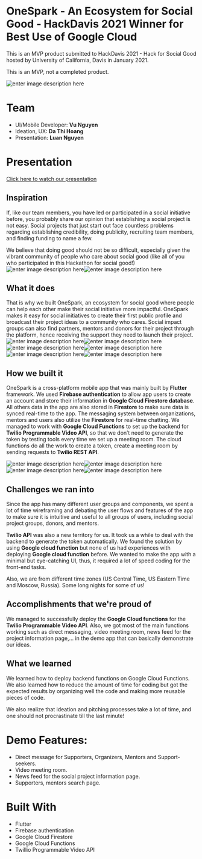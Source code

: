 # OneSpark - An Ecosystem for Social Good - HackDavis 2021 Winner for Best Use of Google Cloud

This is an MVP product submitted to HackDavis 2021 - Hack for Social Good hosted by University of California, Davis in January 2021.

This is an MVP, not a completed product.

![enter image description here](https://github.com/vunguyen7797/hackdavis2021_onespark/blob/master/Onespark.png?raw=true)

# Team
* UI/Mobile Developer: **Vu Nguyen**
* Ideation, UX: **Da Thi Hoang**
* Presentation: **Luan Nguyen**

# Presentation

[Click here to watch our presentation](https://www.youtube.com/watch?v=tB1SekBKAQo)
## Inspiration
If, like our team members, you have led or participated in a social initiative before, you probably share our opinion that establishing a social project is not easy. Social projects that just start out face countless problems regarding establishing credibility, doing publicity, recruiting team members, and finding funding to name a few.

We believe that doing good should not be so difficult, especially given the vibrant community of people who care about social good (like all of you who participated in this Hackathon for social good!)
![enter image description here](https://github.com/vunguyen7797/hackdavis2021_onespark/blob/master/gallery.jpg?raw=true)![enter image description here](https://github.com/vunguyen7797/hackdavis2021_onespark/blob/master/gallery%20%281%29.jpg?raw=true)

## What it does

That is why we built OneSpark, an ecosystem for social good where people can help each other make their social initiative more impactful. OneSpark makes it easy for social initiatives to create their first public profile and broadcast their project ideas to a community who cares. Social impact groups can also find partners, mentors and donors for their project through the platform, hence receiving the support they need to launch their project.
![enter image description here](https://github.com/vunguyen7797/hackdavis2021_onespark/blob/master/gallery%20%282%29.jpg?raw=true)![enter image description here](https://github.com/vunguyen7797/hackdavis2021_onespark/blob/master/gallery%20%285%29.jpg?raw=true)![enter image description here](https://github.com/vunguyen7797/hackdavis2021_onespark/blob/master/gallery%20%286%29.jpg?raw=true)![enter image description here](https://github.com/vunguyen7797/hackdavis2021_onespark/blob/master/gallery%20%287%29.jpg?raw=true)![enter image description here](https://github.com/vunguyen7797/hackdavis2021_onespark/blob/master/gallery%20%288%29.jpg?raw=true)![enter image description here](https://github.com/vunguyen7797/hackdavis2021_onespark/blob/master/gallery%20%289%29.jpg?raw=true)

## How we built it

OneSpark is a cross-platform mobile app that was mainly built by **Flutter** framework. We used **Firebase authentication** to allow app users to create an account and store their information in **Google Cloud Firestore database**. All others data in the app are also stored in **Firestore** to make sure data is synced real-time to the app. The messaging system between organizations, mentors and users also utilize the **Firestore** for real-time chatting. We managed to work with **Google Cloud Functions** to set up the backend for **Twilio Programmable Video API**, so that we don’t need to generate the token by testing tools every time we set up a meeting room. The cloud functions do all the work to create a token, create a meeting room by sending requests to **Twilio REST API**.

![enter image description here](https://github.com/vunguyen7797/hackdavis2021_onespark/blob/master/gallery%20%284%29.jpg?raw=true)![enter image description here](https://github.com/vunguyen7797/hackdavis2021_onespark/blob/master/gallery%20%283%29.jpg?raw=true)![enter image description here](https://github.com/vunguyen7797/hackdavis2021_onespark/blob/master/gallery%20%2810%29.jpg?raw=true)![enter image description here](https://github.com/vunguyen7797/hackdavis2021_onespark/blob/master/gallery%20%2811%29.jpg?raw=true)

## Challenges we ran into

Since the app has many different user groups and components, we spent a lot of time wireframing and debating the user flows and features of the app to make sure it is intuitive and useful to all groups of users, including social project groups, donors, and mentors.

**Twilio API** was also a new territory for us. It took us a while to deal with the backend to generate the token automatically. We found the solution by using **Google cloud function** but none of us had experiences with deploying **Google cloud function** before. We wanted to make the app with a minimal but eye-catching UI, thus, it required a lot of speed coding for the front-end tasks.

Also, we are from different time zones (US Central Time, US Eastern Time and Moscow, Russia). Some long nights for some of us!

## Accomplishments that we're proud of

We managed to successfully deploy the **Google Cloud functions** for the **Twilio Programmable Video API**. Also, we got most of the main functions working such as direct messaging, video meeting room, news feed for the project information page,... in the demo app that can basically demonstrate our ideas.

## What we learned
We learned how to deploy backend functions on Google Cloud Functions. We also learned how to reduce the amount of time for coding but got the expected results by organizing well the code and making more reusable pieces of code.

We also realize that ideation and pitching processes take a lot of time, and one should not procrastinate till the last minute!


# Demo Features:
* Direct message for Supporters, Organizers, Mentors and Support-seekers.
* Video meeting room.
* News feed for the social project information page.
* Supporters, mentors search page.

# Built With
* Flutter
* Firebase authentication
* Google Cloud Firestore
* Google Cloud Functions
* Twillio Programmable Video API 
